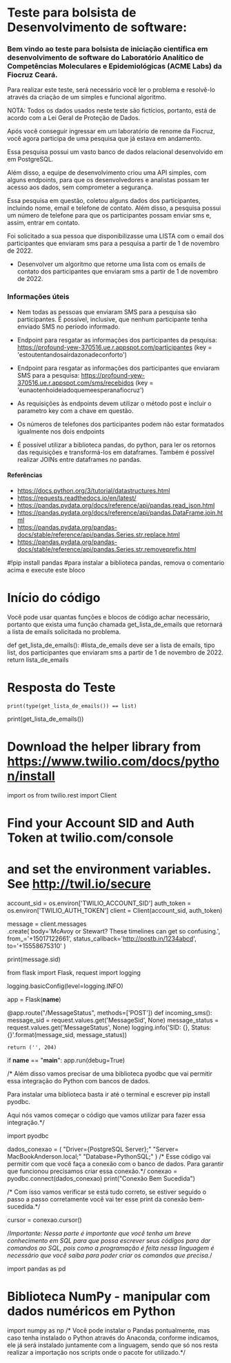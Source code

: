 # Teste para bolsista de Desenvolvimento de software: 
### Bem vindo ao teste para bolsista de iniciação científica em desenvolvimento de software do Laboratório Analítico de Competências Moleculares e Epidemiológicas (ACME Labs) da Fiocruz Ceará.


Para realizar este teste, será necessário você ler o problema e resolvê-lo através da criação de um simples e funcional algoritmo.

NOTA: Todos os dados usados neste teste são fictícios, portanto, está de acordo com a Lei Geral de Proteção de Dados.

Após você conseguir ingressar em um laboratório de renome da Fiocruz, você agora participa de uma pesquisa que já estava em andamento.

Essa pesquisa possui um vasto banco de dados relacional desenvolvido em em PostgreSQL.

Além disso, a equipe de desenvolvimento criou uma API simples, com alguns endpoints, para que os desenvolvedores e analistas possam ter acesso aos dados, sem comprometer a segurança.

Essa pesquisa em questão, coletou alguns dados dos participantes, incluindo nome, email e telefone de contato. Além disso, a pesquisa possui um número de telefone para que os participantes possam enviar sms e, assim, entrar em contato.

Foi solicitado a sua pessoa que disponibilizasse uma LISTA com o email dos participantes que enviaram sms para a pesquisa a partir de 1 de novembro de 2022.
* Desenvolver um algoritmo que retorne uma lista com os emails de contato dos participantes que enviaram sms a partir de 1 de novembro de 2022.

### Informações úteis

* Nem todas as pessoas que enviaram SMS para a pesquisa são participantes. É possível, inclusive, que nenhum participante tenha enviado SMS no período informado.

* Endpoint para resgatar as informações dos participantes da pesquisa: https://profound-yew-370516.ue.r.appspot.com/participantes (key = 'estoutentandosairdazonadeconforto')
   
* Endpoint para resgatar as informações dos participantes que enviaram SMS para a pesquisa: https://profound-yew-370516.ue.r.appspot.com/sms/recebidos (key = 'eunaotenhoideiadoquemeesperanafiocruz')

* As requisições às endpoints devem utilizar o método post e incluir o parametro key com a chave em questão.

* Os números de telefones dos participantes podem não estar formatados igualmente nos dois endpoints

* É possível utilizar a biblioteca pandas, do python, para ler os retornos das requisições e transformá-los em dataframes. Também é possível realizar JOINs entre dataframes no pandas.

#### Referências

* https://docs.python.org/3/tutorial/datastructures.html
* https://requests.readthedocs.io/en/latest/
* https://pandas.pydata.org/docs/reference/api/pandas.read_json.html
* https://pandas.pydata.org/docs/reference/api/pandas.DataFrame.join.html
* https://pandas.pydata.org/pandas-docs/stable/reference/api/pandas.Series.str.replace.html
* https://pandas.pydata.org/pandas-docs/stable/reference/api/pandas.Series.str.removeprefix.html

#!pip install pandas
#para instalar a biblioteca pandas, remova o comentario acima e execute este bloco

# Início do código

Você pode usar quantas funções e blocos de código achar necessário, portanto que exista uma função chamada get_lista_de_emails que retornará a lista de emails solicitada no problema.

def get_lista_de_emails():
    #lista_de_emails deve ser a lista de emails, tipo list, dos participantes que enviaram sms a partir de 1 de novembro de 2022.
    return lista_de_emails
    
# Resposta do Teste
    
    print(type(get_lista_de_emails()) == list)
print(get_lista_de_emails())
    

# Download the helper library from https://www.twilio.com/docs/python/install
import os
from twilio.rest import Client


# Find your Account SID and Auth Token at twilio.com/console
# and set the environment variables. See http://twil.io/secure
account_sid = os.environ['TWILIO_ACCOUNT_SID']
auth_token = os.environ['TWILIO_AUTH_TOKEN']
client = Client(account_sid, auth_token)

message = client.messages \
    .create(
         body='McAvoy or Stewart? These timelines can get so confusing.',
         from_='+15017122661',
         status_callback='http://postb.in/1234abcd',
         to='+15558675310'
     )

print(message.sid)

from flask import Flask, request
import logging

logging.basicConfig(level=logging.INFO)

app = Flask(__name__)


@app.route("/MessageStatus", methods=['POST'])
def incoming_sms():
    message_sid = request.values.get('MessageSid', None)
    message_status = request.values.get('MessageStatus', None)
    logging.info('SID: {}, Status: {}'.format(message_sid, message_status))

    return ('', 204)


if __name__ == "__main__":
    app.run(debug=True)


/* Além disso vamos precisar de uma biblioteca pyodbc que vai permitir essa integração do Python com bancos de dados.

Para instalar uma biblioteca basta ir até o terminal e escrever pip install pyodbc.

Aqui nós vamos começar o código que vamos utilizar para fazer essa integração.*/


import pyodbc

dados_conexao = (
    "Driver={PostgreSQL Server};"
    "Server= MacBookAnderson.local;"
    "Database=PythonSQL;"
)
/* Esse código vai permitir com que você faça a conexão com o banco de dados. Para garantir que funcionou precisamos criar essa conexão.*/
conexao = pyodbc.connect(dados_conexao)
print("Conexão Bem Sucedida") 


/* Com isso vamos verificar se está tudo correto, se estiver seguido o passo a passo corretamente você vai ter esse print da conexão bem-sucedida.*/ 

cursor = conexao.cursor()

/*Importante: Nessa parte é importante que você tenha um breve conhecimento em SQL para que possa escrever seus códigos para dar comandos ao SQL, pois como a programação é feita nessa linguagem é necessário que você saiba para poder criar os comandos que precisa.*/

import pandas as pd

# Biblioteca NumPy -  manipular com dados numéricos em Python
import numpy as np
/* Você pode instalar o Pandas pontualmente, mas caso tenha instalado o Python através do Anaconda, conforme indicamos, ele já será instalado juntamente com a linguagem, sendo que só nos resta realizar a importação nos scripts onde o pacote for utilizado.*/

